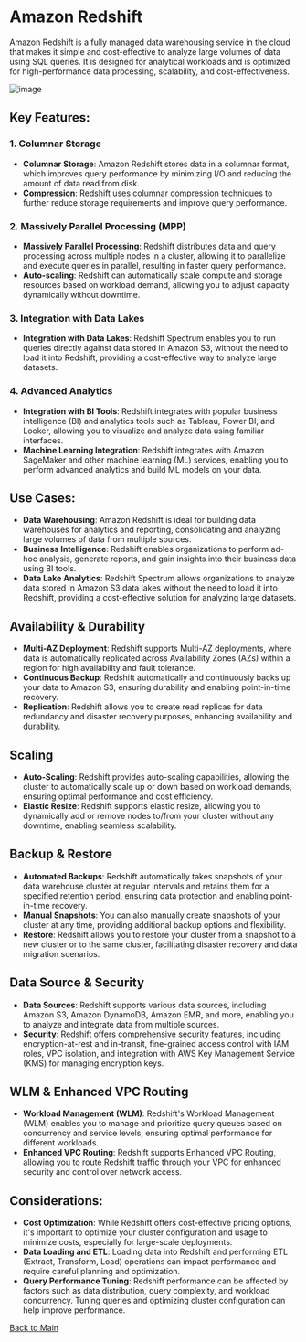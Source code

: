 
# Amazon Redshift

Amazon Redshift is a fully managed data warehousing service in the cloud that makes it simple and cost-effective to analyze large volumes of data using SQL queries. It is designed for analytical workloads and is optimized for high-performance data processing, scalability, and cost-effectiveness.

![image](https://github.com/todayisnow/AWS/assets/22843851/e7bb30e2-953d-4fb5-b9cf-d233cb6bdc80)


## Key Features:

### 1. Columnar Storage

- **Columnar Storage**: Amazon Redshift stores data in a columnar format, which improves query performance by minimizing I/O and reducing the amount of data read from disk.
- **Compression**: Redshift uses columnar compression techniques to further reduce storage requirements and improve query performance.

### 2. Massively Parallel Processing (MPP)

- **Massively Parallel Processing**: Redshift distributes data and query processing across multiple nodes in a cluster, allowing it to parallelize and execute queries in parallel, resulting in faster query performance.
- **Auto-scaling**: Redshift can automatically scale compute and storage resources based on workload demand, allowing you to adjust capacity dynamically without downtime.

### 3. Integration with Data Lakes

- **Integration with Data Lakes**: Redshift Spectrum enables you to run queries directly against data stored in Amazon S3, without the need to load it into Redshift, providing a cost-effective way to analyze large datasets.

### 4. Advanced Analytics

- **Integration with BI Tools**: Redshift integrates with popular business intelligence (BI) and analytics tools such as Tableau, Power BI, and Looker, allowing you to visualize and analyze data using familiar interfaces.
- **Machine Learning Integration**: Redshift integrates with Amazon SageMaker and other machine learning (ML) services, enabling you to perform advanced analytics and build ML models on your data.

## Use Cases:

- **Data Warehousing**: Amazon Redshift is ideal for building data warehouses for analytics and reporting, consolidating and analyzing large volumes of data from multiple sources.
- **Business Intelligence**: Redshift enables organizations to perform ad-hoc analysis, generate reports, and gain insights into their business data using BI tools.
- **Data Lake Analytics**: Redshift Spectrum allows organizations to analyze data stored in Amazon S3 data lakes without the need to load it into Redshift, providing a cost-effective solution for analyzing large datasets.

## Availability & Durability

- **Multi-AZ Deployment**: Redshift supports Multi-AZ deployments, where data is automatically replicated across Availability Zones (AZs) within a region for high availability and fault tolerance.
- **Continuous Backup**: Redshift automatically and continuously backs up your data to Amazon S3, ensuring durability and enabling point-in-time recovery.
- **Replication**: Redshift allows you to create read replicas for data redundancy and disaster recovery purposes, enhancing availability and durability.

## Scaling

- **Auto-Scaling**: Redshift provides auto-scaling capabilities, allowing the cluster to automatically scale up or down based on workload demands, ensuring optimal performance and cost efficiency.
- **Elastic Resize**: Redshift supports elastic resize, allowing you to dynamically add or remove nodes to/from your cluster without any downtime, enabling seamless scalability.

## Backup & Restore

- **Automated Backups**: Redshift automatically takes snapshots of your data warehouse cluster at regular intervals and retains them for a specified retention period, ensuring data protection and enabling point-in-time recovery.
- **Manual Snapshots**: You can also manually create snapshots of your cluster at any time, providing additional backup options and flexibility.
- **Restore**: Redshift allows you to restore your cluster from a snapshot to a new cluster or to the same cluster, facilitating disaster recovery and data migration scenarios.

## Data Source & Security

- **Data Sources**: Redshift supports various data sources, including Amazon S3, Amazon DynamoDB, Amazon EMR, and more, enabling you to analyze and integrate data from multiple sources.
- **Security**: Redshift offers comprehensive security features, including encryption-at-rest and in-transit, fine-grained access control with IAM roles, VPC isolation, and integration with AWS Key Management Service (KMS) for managing encryption keys.

## WLM & Enhanced VPC Routing

- **Workload Management (WLM)**: Redshift's Workload Management (WLM) enables you to manage and prioritize query queues based on concurrency and service levels, ensuring optimal performance for different workloads.
- **Enhanced VPC Routing**: Redshift supports Enhanced VPC Routing, allowing you to route Redshift traffic through your VPC for enhanced security and control over network access.


## Considerations:

- **Cost Optimization**: While Redshift offers cost-effective pricing options, it's important to optimize your cluster configuration and usage to minimize costs, especially for large-scale deployments.
- **Data Loading and ETL**: Loading data into Redshift and performing ETL (Extract, Transform, Load) operations can impact performance and require careful planning and optimization.
- **Query Performance Tuning**: Redshift performance can be affected by factors such as data distribution, query complexity, and workload concurrency. Tuning queries and optimizing cluster configuration can help improve performance.




[Back to Main](readme.md)
